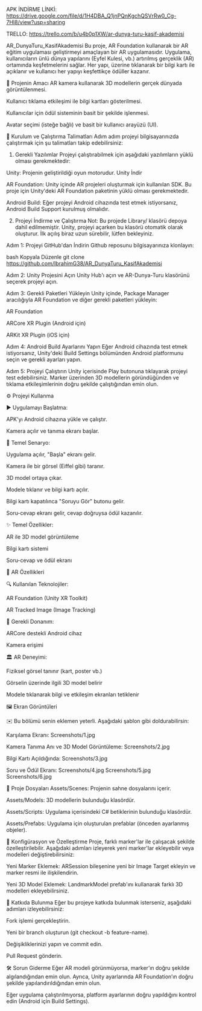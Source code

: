 APK İNDİRME LİNKİ: https://drive.google.com/file/d/1H4DBA_Q1jnPQnKgchQSVrRw0_Cg-7Hl8/view?usp=sharing

TRELLO: https://trello.com/b/u4b0p1XW/ar-dunya-turu-kasif-akademisi

AR_DunyaTuru_KasifAkademisi
Bu proje, AR Foundation kullanarak bir AR eğitim uygulaması geliştirmeyi amaçlayan bir AR uygulamasıdır. Uygulama, kullanıcıların ünlü dünya yapılarını (Eyfel Kulesi, vb.) artırılmış gerçeklik (AR) ortamında keşfetmelerini sağlar. Her yapı, üzerine tıklanarak bir bilgi kartı ile açıklanır ve kullanıcı her yapıyı keşfettikçe ödüller kazanır.

🎯 Projenin Amacı
AR kamera kullanarak 3D modellerin gerçek dünyada görüntülenmesi.

Kullanıcı tıklama etkileşimi ile bilgi kartları gösterilmesi.

Kullanıcılar için ödül sisteminin basit bir şekilde işlenmesi.

Avatar seçimi (isteğe bağlı) ve basit bir kullanıcı arayüzü (UI).

📝 Kurulum ve Çalıştırma Talimatları
Adım adım projeyi bilgisayarınızda çalıştırmak için şu talimatları takip edebilirsiniz:

1. Gerekli Yazılımlar
Projeyi çalıştırabilmek için aşağıdaki yazılımların yüklü olması gerekmektedir:

Unity: Projenin geliştirildiği oyun motorudur. Unity İndir

AR Foundation: Unity içinde AR projeleri oluşturmak için kullanılan SDK. Bu proje için Unity'deki AR Foundation paketinin yüklü olması gerekmektedir.

Android Build: Eğer projeyi Android cihazında test etmek istiyorsanız, Android Build Support kurulmuş olmalıdır.

2. Projeyi İndirme ve Çalıştırma
Not: Bu projede Library/ klasörü depoya dahil edilmemiştir. Unity, projeyi açarken bu klasörü otomatik olarak oluşturur. İlk açılış biraz uzun sürebilir, lütfen bekleyiniz.

Adım 1: Projeyi GitHub'dan İndirin
Github reposunu bilgisayarınıza klonlayın:

bash Kopyala Düzenle git clone https://github.com/IbrahimG38/AR_DunyaTuru_KasifAkademisi

Adım 2: Unity Projesini Açın
Unity Hub'ı açın ve AR-Dunya-Turu klasörünü seçerek projeyi açın.

Adım 3: Gerekli Paketleri Yükleyin
Unity içinde, Package Manager aracılığıyla AR Foundation ve diğer gerekli paketleri yükleyin:

AR Foundation

ARCore XR Plugin (Android için)

ARKit XR Plugin (iOS için)

Adım 4: Android Build Ayarlarını Yapın
Eğer Android cihazında test etmek istiyorsanız, Unity'deki Build Settings bölümünden Android platformunu seçin ve gerekli ayarları yapın.

Adım 5: Projeyi Çalıştırın
Unity içerisinde Play butonuna tıklayarak projeyi test edebilirsiniz. Marker üzerinden 3D modellerin göründüğünden ve tıklama etkileşimlerinin doğru şekilde çalıştığından emin olun.

⚙️ Projeyi Kullanma

▶️ Uygulamayı Başlatma:

APK'yı Android cihazına yükle ve çalıştır.

Kamera açılır ve tanıma ekranı başlar.

📖 Temel Senaryo:

Uygulama açılır, "Başla" ekranı gelir.

Kamera ile bir görsel (Eiffel gibi) taranır.

3D model ortaya çıkar.

Modele tıklanır ve bilgi kartı açılır.

Bilgi kartı kapatılınca "Soruyu Gör" butonu gelir.

Soru-cevap ekranı gelir, cevap doğruysa ödül kazanılır.

✨ Temel Özellikler:

AR ile 3D model görüntüleme

Bilgi kartı sistemi

Soru-cevap ve ödül ekranı

🚀 AR Özellikleri

🔍 Kullanılan Teknolojiler:

AR Foundation (Unity XR Toolkit)

AR Tracked Image (Image Tracking)

🚒 Gerekli Donanım:

ARCore destekli Android cihaz

Kamera erişimi

🏛️ AR Deneyimi:

Fiziksel görsel tanınır (kart, poster vb.)

Görselin üzerinde ilgili 3D model belirir

Modele tıklanarak bilgi ve etkileşim ekranları tetiklenir

🖼️ Ekran Görüntüleri

✉️ Bu bölümü senin eklemen yeterli. Aşağıdaki şablon gibi doldurabilirsin:

Karşılama Ekranı: Screenshots/1.jpg

Kamera Tanıma Anı ve 3D Model Görüntüleme: Screenshots/2.jpg

Bilgi Kartı Açıldığında: Screenshots/3.jpg

Soru ve Ödül Ekranı:
Screenshots/4.jpg
Screenshots/5.jpg
Screenshots/6.jpg


📂 Proje Dosyaları
Assets/Scenes: Projenin sahne dosyalarını içerir.

Assets/Models: 3D modellerin bulunduğu klasördür.

Assets/Scripts: Uygulama içerisindeki C# betiklerinin bulunduğu klasördür.

Assets/Prefabs: Uygulama için oluşturulan prefablar (önceden ayarlanmış objeler).

🔧 Konfigürasyon ve Özelleştirme
Proje, farklı marker'lar ile çalışacak şekilde özelleştirilebilir. Aşağıdaki adımları izleyerek yeni marker'lar ekleyebilir veya modelleri değiştirebilirsiniz:

Yeni Marker Eklemek: ARSession bileşenine yeni bir Image Target ekleyin ve marker resmi ile ilişkilendirin.

Yeni 3D Model Eklemek: LandmarkModel prefab'ını kullanarak farklı 3D modelleri ekleyebilirsiniz.

📑 Katkıda Bulunma
Eğer bu projeye katkıda bulunmak isterseniz, aşağıdaki adımları izleyebilirsiniz:

Fork işlemi gerçekleştirin.

Yeni bir branch oluşturun (git checkout -b feature-name).

Değişikliklerinizi yapın ve commit edin.

Pull Request gönderin.

🛠️ Sorun Giderme
Eğer AR modeli görünmüyorsa, marker’ın doğru şekilde algılandığından emin olun. Ayrıca, Unity ayarlarında AR Foundation’ın doğru şekilde yapılandırıldığından emin olun.

Eğer uygulama çalıştırılmıyorsa, platform ayarlarının doğru yapıldığını kontrol edin (Android için Build Settings).